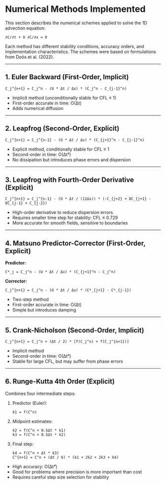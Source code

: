 # Numerical Methods Implemented

This section describes the numerical schemes applied to solve the 1D advection equation:

    ∂C/∂t + U ∂C/∂x = 0

Each method has different stability conditions, accuracy orders, and implementation characteristics. The schemes were based on formulations from Doös et al. (2022).

---

## 1. Euler Backward (First-Order, Implicit)

    C_j^{n+1} = C_j^n - (U * Δt / Δx) * (C_j^n - C_{j-1}^n)

- Implicit method (unconditionally stable for CFL ≤ 1)
- First-order accurate in time: O(Δt)
- Adds numerical diffusion

---

## 2. Leapfrog (Second-Order, Explicit)

    C_j^{n+1} = C_j^{n-1} - (U * Δt / Δx) * (C_{j+1}^n - C_{j-1}^n)

- Explicit method, conditionally stable for CFL ≤ 1
- Second-order in time: O(Δt²)
- No dissipation but introduces phase errors and dispersion

---

## 3. Leapfrog with Fourth-Order Derivative (Explicit)

    C_j^{n+1} = C_j^{n-1} - (U * Δt / (12Δx)) * (-C_{j+2} + 8C_{j+1} - 8C_{j-1} + C_{j-2})

- High-order derivative to reduce dispersion errors
- Requires smaller time step for stability: CFL ≤ 0.729
- More accurate for smooth fields, sensitive to boundaries

---

## 4. Matsuno Predictor-Corrector (First-Order, Explicit)

**Predictor:**

    C*_j = C_j^n - (U * Δt / Δx) * (C_{j+1}^n - C_j^n)

**Corrector:**

    C_j^{n+1} = C_j^n - (U * Δt / Δx) * (C*_{j+1} - C*_{j-1})

- Two-step method
- First-order accurate in time: O(Δt)
- Simple but introduces damping

---

## 5. Crank-Nicholson (Second-Order, Implicit)

    C_j^{n+1} = C_j^n + (Δt / 2) * [f(C_j^n) + f(C_j^{n+1})]

- Implicit method
- Second-order in time: O(Δt²)
- Stable for large CFL, but may suffer from phase errors

---

## 6. Runge-Kutta 4th Order (Explicit)

Combines four intermediate steps:

1. Predictor (Euler):

       k1 = f(C^n)

2. Midpoint estimates:

       k2 = f(C^n + 0.5Δt * k1)
       k3 = f(C^n + 0.5Δt * k2)

3. Final step:

       k4 = f(C^n + Δt * k3)
       C^{n+1} = C^n + (Δt / 6) * (k1 + 2k2 + 2k3 + k4)

- High accuracy: O(Δt⁴)
- Good for problems where precision is more important than cost
- Requires careful step size selection for stability


